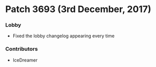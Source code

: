 Patch 3693 (3rd December, 2017)
============================
### Lobby
- Fixed the lobby changelog appearing every time

### Contributors
- IceDreamer

